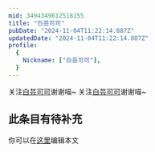 ```yaml
---
mid: 3494349612518155
title: "白芸可可"
pubDate: "2024-11-04T11:22:14.887Z"
updatedDate: "2024-11-04T11:22:14.887Z"
profile:
  {
    Nickname: ["白芸可可"],
  }
---
```


关注[白芸可可](https://space.bilibili.com/3494349612518155)谢谢喵~ 关注[白芸可可](https://space.bilibili.com/3494349612518155)谢谢喵~

## 此条目有待补充
你可以在[这里](https://github.com/Yuhanawa/VTuber.ICU-Content/edit/master/v/白芸可可/index.md)编辑本文
